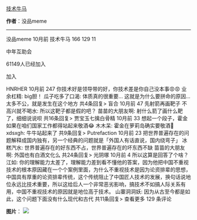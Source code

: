 

[技术牛马](https://m.okjike.com/originalPosts/666ce0257cfe83a29cc62257?s=ewoidSI6ICI1N2Y0ZGFjYWI2YzFlNTEzMDBiMDQyNmQiCn0=)

**作者**：没品meme

---

没品meme
10月前
技术牛马
166
129
11

中年互助会

61149人已经加入

加入

HNRHER
10月前
247
你技术好是领导带的好，你技术差是你自己没本事😡😡
业余杠精: big胆！
瓜子吃多了口渴: 体质真的很重要… 这就是为什么要拼命的原因… 太多不公，就是发生在这个地方
共4条回复>
盲合
10月前
47
先射箭再画靶子
不高兴就不喝水: 所以这靶子都是假的吧？
苗苗的大朋友啊: 射什么箭了画什么靶了，细细说说呗
共16条回复>
贾宝玉七擒白骨精
10月前
33
想起一个段子，霍金如果在咱们国家工作都得站起来敬酒😂
木木呆: 霍金在萝莉岛确实要敬酒🤣
xdsxgh: 牛牛站起来了
共9条回复>
Putrefaction
10月前
23
把世界普遍存在的问题解释成国内独有，另一个经典的问题就是「外国人有话直说，国内绕弯子」
冰糕汽水: 世界普遍存在的好东西不占，世界普遍存在的坏东西不缺
苗苗的大朋友啊: 外国也有白酒文化么
共24条回复>
光阴塚
10月前
4
所以这算是回答了个啥？
江如: 你的理解能力太差了，理解能力差到看不懂他的答案，因为他把中国不重视技术的根本原因藏在一个个案例里面，为什么不重视技术是因为论资排辈的思想，中国具有厚重的论资排辈传统，这个传统阻止了中国匠人技术的发展，换句话说地位永远比技术重要，所以这给后人一个非常恶劣影响，搞技术不如搞人际关系有用，中国不重视技术的原因就是地位高于技术。
山寨洞洞妖: 因为从古至今都是如此，这个问题下面没有什么现代和古代
共11条回复>
查看更多 129 条评论

**图片**：
![](https://cdnv2.ruguoapp.com/FtWHaAmnjTg54ZbrJoPjW0gDemX_v3.jpg?imageMogr2/auto-orient/crop/!x1500a0a0)